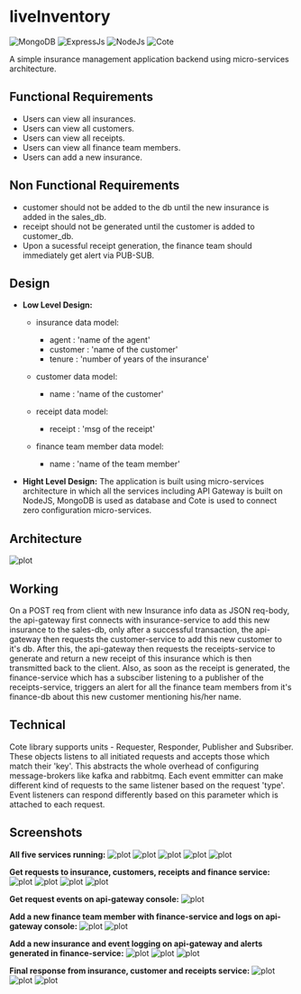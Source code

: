 # liveInventory
![MongoDB](https://img.shields.io/badge/db-mongoDB-brightgreen)
![ExpressJs](https://img.shields.io/badge/framework-expressJS-brightgreen)
![NodeJs](https://img.shields.io/badge/backend-nodejs-brightgreen)
![Cote](https://img.shields.io/badge/messageBroker-cote-red)

A simple insurance management application backend using micro-services architecture. 

## Functional Requirements
- Users can view all insurances.
- Users can view all customers.
- Users can view all receipts.
- Users can view all finance team members.
- Users can add a new insurance.

## Non Functional Requirements
- customer should not be added to the db until the new insurance is added in the sales_db.
- receipt should not be generated until the customer is added to customer_db.
- Upon a sucessful receipt generation, the finance team should immediately get alert via PUB-SUB.

## Design
- **Low Level Design:** 
    - insurance data model:
        - agent : 'name of the agent'
        - customer : 'name of the customer'
        - tenure : 'number of years of the insurance'

    - customer data model:
        - name : 'name of the customer'
    
    - receipt data model:
        - receipt : 'msg of the receipt'

    - finance team member data model:
        - name : 'name of the team member'
    
- **Hight Level Design:** The application is built using micro-services architecture in which all the services including API Gateway is built on NodeJS, MongoDB is used as database and Cote is used to connect zero configuration micro-services.

## Architecture
![plot](./assets/architecture.png)

## Working
On a POST req from client with new Insurance info data as JSON req-body, the api-gateway first connects with insurance-service to add this new insurance to the sales-db, only after a successful transaction, the api-gateway then requests the customer-service to add this new customer to it's db. After this, the api-gateway then requests the receipts-service to generate and return a new receipt of this insurance which is then transmitted back to the client.
Also, as soon as the receipt is generated, the finance-service which has a subsciber listening to a publisher of the receipts-service, triggers an alert for all the finance team members from it's finance-db about this new customer mentioning his/her name.

## Technical
Cote library supports units - Requester, Responder, Publisher and Subsriber. These objects listens to all initiated requests and accepts those which match their 'key'. This abstracts the whole overhead of configuring message-brokers like kafka and rabbitmq. 
Each event emmitter can make different kind of requests to the same listener based on the request 'type'. Event listeners can respond differently based on this parameter which is attached to each request.

## Screenshots
**All five services running:**
    ![plot](./assets/screenshots/api_gateway_running.png)
    ![plot](./assets/screenshots/insurance_service_running.png)
    ![plot](./assets/screenshots/customer_service_running.png)
    ![plot](./assets/screenshots/receipt_service_running.png)
    ![plot](./assets/screenshots/finance_service_running.png)

**Get requests to insurance, customers, receipts and finance service:**
    ![plot](./assets/screenshots/api_get_insurances.png)
    ![plot](./assets/screenshots/api_get_customers.png)
    ![plot](./assets/screenshots/api_get_receipts.png)
    ![plot](./assets/screenshots/api_get_finance_team.png)

**Get request events on api-gateway console:**
    ![plot](./assets/screenshots/api_gateway_events_logging.png)

**Add a new finance team member with finance-service and logs on api-gateway console:**
    ![plot](./assets/screenshots/api_add_finance_member.png)
    ![plot](./assets/screenshots/api_gateway_add_finance_member_event_logging.png)

**Add a new insurance and event logging on api-gateway and alerts generated in finance-service:**
    ![plot](./assets/screenshots/api_add_insurance.png)
    ![plot](./assets/screenshots/api_gateway_add_insurance_event_logging.png)
    ![plot](./assets/screenshots/finance_service_subscribed_event_logging.png)

**Final response from insurance, customer and receipts service:**
    ![plot](./assets/screenshots/final_api_get_insurances.png)
    ![plot](./assets/screenshots/final_api_get_customers.png)
    ![plot](./assets/screenshots/final_api_get_receipts.png)